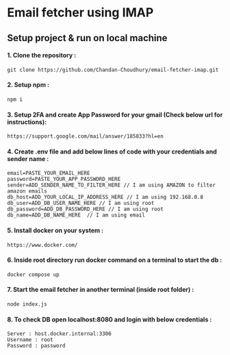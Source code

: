 # Email fetcher using IMAP

## Setup project & run on local machine

#### 1. Clone the repository :

```
git clone https://github.com/Chandan-Choudhury/email-fetcher-imap.git
```

#### 2. Setup npm :

```
npm i
```

#### 3. Setup 2FA and create App Password for your gmail (Check below url for instructions):

```
https://support.google.com/mail/answer/185833?hl=en
```

#### 4. Create .env file and add below lines of code with your credentials and sender name :

```
email=PASTE_YOUR_EMAIL_HERE
password=PASTE_YOUR_APP_PASSWORD_HERE
sender=ADD_SENDER_NAME_TO_FILTER_HERE // I am using AMAZON to filter amazon emails
db_host=ADD_YOUR_LOCAL_IP_ADDRESS_HERE // I am using 192.168.0.8
db_user=ADD_DB_USER_NAME_HERE // I am using root
db_password=ADD_DB_PASSWORD_HERE // I am using root
db_name=ADD_DB_NAME_HERE  // I am using email
```

#### 5. Install docker on your system :

```
https://www.docker.com/
```

#### 6. Inside root directory run docker command on a terminal to start the db :

```
docker compose up
```

#### 7. Start the email fetcher in another terminal (inside root folder) :

```
node index.js
```

#### 8. To check DB open localhost:8080 and login with below credentials :

```
Server : host.docker.internal:3306
Username : root
Password : password
```
